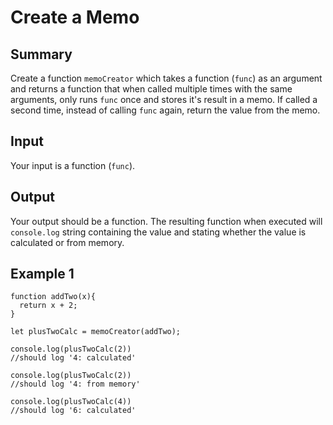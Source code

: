 # Create a Memo

## Summary

Create a function `memoCreator` which takes a function (`func`) as an argument and returns a function that when called multiple times with the same arguments, only runs `func` once and stores it's result in a memo. If called a second time, instead of calling `func` again, return the value from the memo.

## Input

Your input is a function (`func`).

## Output

Your output should be a function. The resulting function when executed will `console.log` string containing the value and stating whether the value is calculated or from memory.

## Example 1

```
function addTwo(x){
  return x + 2;
}

let plusTwoCalc = memoCreator(addTwo);

console.log(plusTwoCalc(2))
//should log '4: calculated'

console.log(plusTwoCalc(2))
//should log '4: from memory'

console.log(plusTwoCalc(4))
//should log '6: calculated'
```